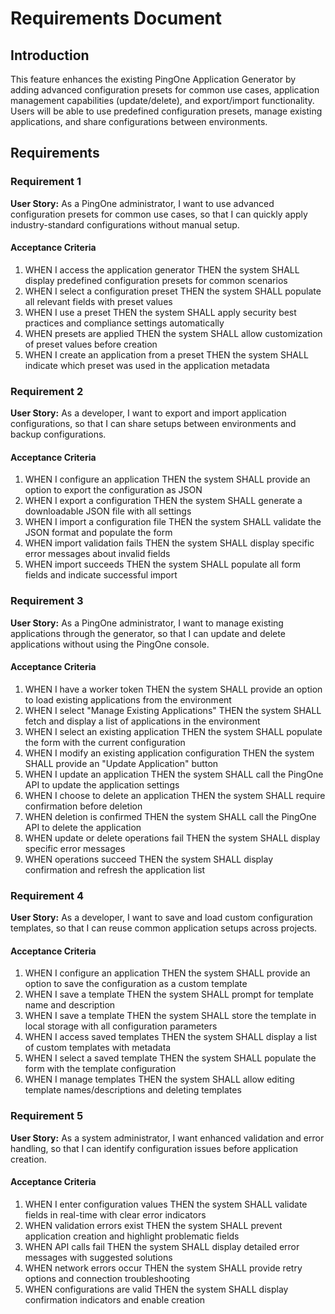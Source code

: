 # Requirements Document

## Introduction

This feature enhances the existing PingOne Application Generator by adding advanced configuration presets for common use cases, application management capabilities (update/delete), and export/import functionality. Users will be able to use predefined configuration presets, manage existing applications, and share configurations between environments.

## Requirements

### Requirement 1

**User Story:** As a PingOne administrator, I want to use advanced configuration presets for common use cases, so that I can quickly apply industry-standard configurations without manual setup.

#### Acceptance Criteria

1. WHEN I access the application generator THEN the system SHALL display predefined configuration presets for common scenarios
2. WHEN I select a configuration preset THEN the system SHALL populate all relevant fields with preset values
3. WHEN I use a preset THEN the system SHALL apply security best practices and compliance settings automatically
4. WHEN presets are applied THEN the system SHALL allow customization of preset values before creation
5. WHEN I create an application from a preset THEN the system SHALL indicate which preset was used in the application metadata

### Requirement 2

**User Story:** As a developer, I want to export and import application configurations, so that I can share setups between environments and backup configurations.

#### Acceptance Criteria

1. WHEN I configure an application THEN the system SHALL provide an option to export the configuration as JSON
2. WHEN I export a configuration THEN the system SHALL generate a downloadable JSON file with all settings
3. WHEN I import a configuration file THEN the system SHALL validate the JSON format and populate the form
4. WHEN import validation fails THEN the system SHALL display specific error messages about invalid fields
5. WHEN import succeeds THEN the system SHALL populate all form fields and indicate successful import

### Requirement 3

**User Story:** As a PingOne administrator, I want to manage existing applications through the generator, so that I can update and delete applications without using the PingOne console.

#### Acceptance Criteria

1. WHEN I have a worker token THEN the system SHALL provide an option to load existing applications from the environment
2. WHEN I select "Manage Existing Applications" THEN the system SHALL fetch and display a list of applications in the environment
3. WHEN I select an existing application THEN the system SHALL populate the form with the current configuration
4. WHEN I modify an existing application configuration THEN the system SHALL provide an "Update Application" button
5. WHEN I update an application THEN the system SHALL call the PingOne API to update the application settings
6. WHEN I choose to delete an application THEN the system SHALL require confirmation before deletion
7. WHEN deletion is confirmed THEN the system SHALL call the PingOne API to delete the application
8. WHEN update or delete operations fail THEN the system SHALL display specific error messages
9. WHEN operations succeed THEN the system SHALL display confirmation and refresh the application list

### Requirement 4

**User Story:** As a developer, I want to save and load custom configuration templates, so that I can reuse common application setups across projects.

#### Acceptance Criteria

1. WHEN I configure an application THEN the system SHALL provide an option to save the configuration as a custom template
2. WHEN I save a template THEN the system SHALL prompt for template name and description
3. WHEN I save a template THEN the system SHALL store the template in local storage with all configuration parameters
4. WHEN I access saved templates THEN the system SHALL display a list of custom templates with metadata
5. WHEN I select a saved template THEN the system SHALL populate the form with the template configuration
6. WHEN I manage templates THEN the system SHALL allow editing template names/descriptions and deleting templates

### Requirement 5

**User Story:** As a system administrator, I want enhanced validation and error handling, so that I can identify configuration issues before application creation.

#### Acceptance Criteria

1. WHEN I enter configuration values THEN the system SHALL validate fields in real-time with clear error indicators
2. WHEN validation errors exist THEN the system SHALL prevent application creation and highlight problematic fields
3. WHEN API calls fail THEN the system SHALL display detailed error messages with suggested solutions
4. WHEN network errors occur THEN the system SHALL provide retry options and connection troubleshooting
5. WHEN configurations are valid THEN the system SHALL display confirmation indicators and enable creation